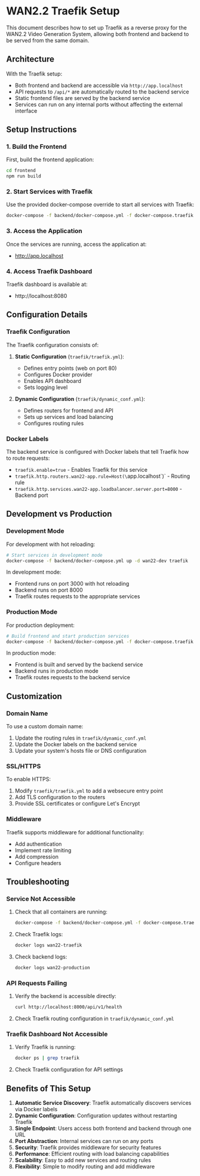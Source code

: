 # WAN2.2 Traefik Setup

This document describes how to set up Traefik as a reverse proxy for the WAN2.2 Video Generation System, allowing both frontend and backend to be served from the same domain.

## Architecture

With the Traefik setup:
- Both frontend and backend are accessible via `http://app.localhost`
- API requests to `/api/*` are automatically routed to the backend service
- Static frontend files are served by the backend service
- Services can run on any internal ports without affecting the external interface

## Setup Instructions

### 1. Build the Frontend

First, build the frontend application:

```bash
cd frontend
npm run build
```

### 2. Start Services with Traefik

Use the provided docker-compose override to start all services with Traefik:

```bash
docker-compose -f backend/docker-compose.yml -f docker-compose.traefik.yml up -d
```

### 3. Access the Application

Once the services are running, access the application at:
- http://app.localhost

### 4. Access Traefik Dashboard

Traefik dashboard is available at:
- http://localhost:8080

## Configuration Details

### Traefik Configuration

The Traefik configuration consists of:

1. **Static Configuration** (`traefik/traefik.yml`):
   - Defines entry points (web on port 80)
   - Configures Docker provider
   - Enables API dashboard
   - Sets logging level

2. **Dynamic Configuration** (`traefik/dynamic_conf.yml`):
   - Defines routers for frontend and API
   - Sets up services and load balancing
   - Configures routing rules

### Docker Labels

The backend service is configured with Docker labels that tell Traefik how to route requests:
- `traefik.enable=true` - Enables Traefik for this service
- `traefik.http.routers.wan22-app.rule=Host(\`app.localhost\`)` - Routing rule
- `traefik.http.services.wan22-app.loadbalancer.server.port=8000` - Backend port

## Development vs Production

### Development Mode

For development with hot reloading:
```bash
# Start services in development mode
docker-compose -f backend/docker-compose.yml up -d wan22-dev traefik
```

In development mode:
- Frontend runs on port 3000 with hot reloading
- Backend runs on port 8000
- Traefik routes requests to the appropriate services

### Production Mode

For production deployment:
```bash
# Build frontend and start production services
docker-compose -f backend/docker-compose.yml -f docker-compose.traefik.yml up -d
```

In production mode:
- Frontend is built and served by the backend service
- Backend runs in production mode
- Traefik routes requests to the backend service

## Customization

### Domain Name

To use a custom domain name:
1. Update the routing rules in `traefik/dynamic_conf.yml`
2. Update the Docker labels on the backend service
3. Update your system's hosts file or DNS configuration

### SSL/HTTPS

To enable HTTPS:
1. Modify `traefik/traefik.yml` to add a websecure entry point
2. Add TLS configuration to the routers
3. Provide SSL certificates or configure Let's Encrypt

### Middleware

Traefik supports middleware for additional functionality:
- Add authentication
- Implement rate limiting
- Add compression
- Configure headers

## Troubleshooting

### Service Not Accessible

1. Check that all containers are running:
   ```bash
   docker-compose -f backend/docker-compose.yml -f docker-compose.traefik.yml ps
   ```

2. Check Traefik logs:
   ```bash
   docker logs wan22-traefik
   ```

3. Check backend logs:
   ```bash
   docker logs wan22-production
   ```

### API Requests Failing

1. Verify the backend is accessible directly:
   ```bash
   curl http://localhost:8000/api/v1/health
   ```

2. Check Traefik routing configuration in `traefik/dynamic_conf.yml`

### Traefik Dashboard Not Accessible

1. Verify Traefik is running:
   ```bash
   docker ps | grep traefik
   ```

2. Check Traefik configuration for API settings

## Benefits of This Setup

1. **Automatic Service Discovery**: Traefik automatically discovers services via Docker labels
2. **Dynamic Configuration**: Configuration updates without restarting Traefik
3. **Single Endpoint**: Users access both frontend and backend through one URL
4. **Port Abstraction**: Internal services can run on any ports
5. **Security**: Traefik provides middleware for security features
6. **Performance**: Efficient routing with load balancing capabilities
7. **Scalability**: Easy to add new services and routing rules
8. **Flexibility**: Simple to modify routing and add middleware